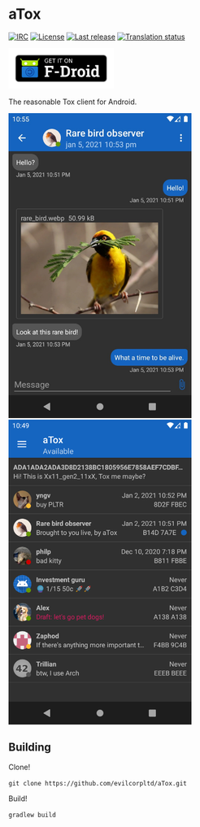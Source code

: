 # aTox

[![IRC](https://img.shields.io/badge/freenode-%23atox-brightgreen.svg)](https://webchat.freenode.net/?channels=#atox)
[![License](https://img.shields.io/github/license/evilcorpltd/aTox)](https://github.com/evilcorpltd/aTox/blob/master/LICENSE)
[![Last release](https://img.shields.io/github/v/release/evilcorpltd/aTox)](https://github.com/evilcorpltd/aTox/releases)
[![Translation status](https://hosted.weblate.org/widgets/atox/-/app/svg-badge.svg)](https://hosted.weblate.org/engage/atox/)

[<img src="img/get-it-on-fdroid.png" alt="Get aTox on F-Droid" height="80">](https://f-droid.org/packages/ltd.evilcorp.atox)

The reasonable Tox client for Android.

<img src="fastlane/metadata/android/en-US/images/phoneScreenshots/1.jpg" alt="chat screen" height="600"> <img src="fastlane/metadata/android/en-US/images/phoneScreenshots/2.png" alt="contact screen" height="600">

## Building

Clone!

`git clone https://github.com/evilcorpltd/aTox.git`

Build!

`gradlew build`
